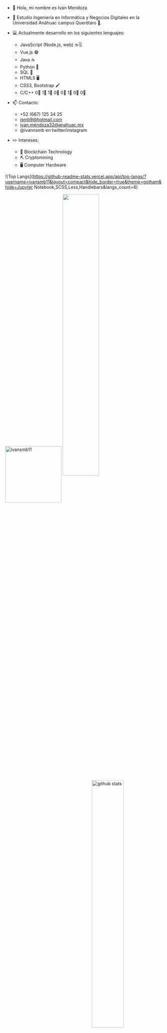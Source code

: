 - 👋 Hola, mi nombre es Iván Mendoza
- 📗 Estudio Ingeniería en Informática y Negocios Digitales en la Universidad Anáhuac campus Querétaro 🦁.
- 💻 Actualmente desarrollo en los siguientes lenguajes:

    - JavaScript (Node.js, web) ☕🗒️
    - Vue.js 🟢
    - Java ☕
    - Python 🐍
    - SQL 🔋
    - HTML5 🖥️
    - CSS3, Bootstrap 🖌️
    - C/C++ 0⃣ 1⃣ 1⃣ 0⃣ 0⃣ 1⃣ 0⃣ 0⃣


- 📫 Contacto:
    - +52 (667) 125 34 25
    - ismb9@hotmail.com
    - ivan.mendoza32@anahuac.mx
    - @ivannsmb en twitter/instagram

- ✏️ Intereses:
    - 🔗 Blockchain Technology
    - ⛏️ Cryptomining
    - 🖥️ Computer Hardware


 ![Top Langs](https://github-readme-stats.vercel.app/api/top-langs/?username=ivansmb11&layout=compact&hide_border=true&theme=gotham&hide=Jupyter Notebook,SCSS,Less,Handlebars&langs_count=6)

<img height="180em" src="https://github-readme-stats.vercel.app/api/top-langs?username=ivansmb11&show_icons=true&theme=gotham&locale=en&layout=compact&hide_border=true&theme=radical&hide=Jupyter Notebook,SCSS,Less,Handlebars&langs_count=6" alt="ivansmb11" align = "center"/>

<img src="https://github-readme-streak-stats.herokuapp.com/?user=ivansmb11&theme=dark" width="48%" >

<img src="https://github-readme-stats.vercel.app/api?username=ivansmb11&show_icons=true&theme=gotham" alt="github stats" width="45%" align="right"/>

